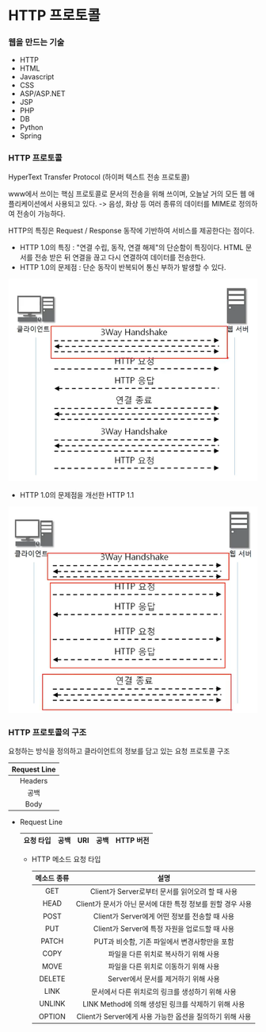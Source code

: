 # HTTP 프로토콜

### 웹을 만드는 기술

- HTTP
- HTML
- Javascript
- CSS
- ASP/ASP.NET
- JSP
- PHP
- DB
- Python
- Spring



### HTTP 프로토콜

HyperText Transfer Protocol (하이퍼 텍스트 전송 프로토콜)

www에서 쓰이는 핵심 프로토콜로 문서의 전송을 위해 쓰이며, 오늘날 거의 모든 웹 애플리케이션에서 사용되고 있다. -> 음성, 화상 등 여러 종류의 데이터를 MIME로 정의하여 전송이 가능하다.

HTTP의 특징은 Request / Response 동작에 기반하여 서비스를 제공한다는 점이다. 

- HTTP 1.0의 특징 : "연결 수립, 동작, 연결 해제"의 단순함이 특징이다. HTML 문서를 전송 받은 뒤 연결을 끊고 다시 연결하여 데이터를 전송한다.
- HTTP 1.0의 문제점 : 단순 동작이 반복되어 통신 부하가 발생할 수 있다.

![img](11장_HTTP프로토콜.assets/img.PNG)

- HTTP 1.0의 문제점을 개선한 HTTP 1.1

![http1.1](11장_HTTP프로토콜.assets/http1.1.PNG)



### HTTP 프로토콜의 구조

요청하는 방식을 정의하고 클라이언트의 정보를 담고 있는 요청 프로토콜 구조

| Request Line |
| :----------: |
|   Headers    |
|     공백     |
|     Body     |

- Request Line

  | 요청 타입 | 공백 | URI  | 공백 | HTTP 버전 |
  | :-------: | :--: | :--: | :--: | :-------: |

  - HTTP 메소드 요청 타입

    | 메소드 종류 |                            설명                             |
    | :---------: | :---------------------------------------------------------: |
    |     GET     |      Client가 Server로부터 문서를 읽어오려 할 때 사용       |
    |    HEAD     | Client가 문서가 아닌 문서에 대한 특정 정보를 원할 경우 사용 |
    |    POST     |       Client가 Server에게 어떤 정보를 전송할 때 사용        |
    |     PUT     |       Client가 Server에 특정 자원을 업로드할 때 사용        |
    |    PATCH    |        PUT과 비슷함, 기존 파일에서 변경사항만을 포함        |
    |    COPY     |            파일을 다른 위치로 복사하기 위해 사용            |
    |    MOVE     |            파일을 다른 위치로 이동하기 위해 사용            |
    |   DELETE    |            Server에서 문서를 제거하기 위해 사용             |
    |    LINK     |      문서에서 다른 위치로의 링크를 생성하기 위해 사용       |
    |   UNLINK    |     LINK Method에 의해 생성된 링크를 삭제하기 위해 사용     |
    |   OPTION    |  Client가 Server에게 사용 가능한 옵션을 질의하기 위해 사용  |

    